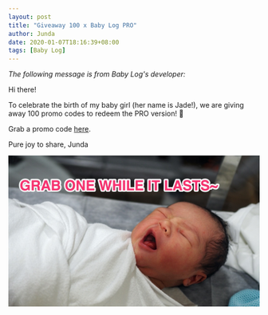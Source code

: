 ```yaml
---
layout: post
title: "Giveaway 100 x Baby Log PRO"
author: Junda
date: 2020-01-07T18:16:39+08:00
tags: [Baby Log]
---
```


_The following message is from Baby Log's developer:_

Hi there!

To celebrate the birth of my baby girl (her name is Jade!), we are giving away 100 promo codes to redeem the PRO version! 🎉

Grab a promo code [here](https://redeemco.com/g/babylog-jade/).

Pure joy to share,
Junda

![](/img/babylog-jade-grab-promo-code.jpg)

